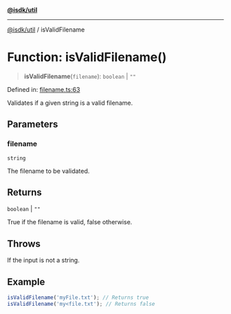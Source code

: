 [**@isdk/util**](../README.md)

***

[@isdk/util](../globals.md) / isValidFilename

# Function: isValidFilename()

> **isValidFilename**(`filename`): `boolean` \| `""`

Defined in: [filename.ts:63](https://github.com/isdk/util.js/blob/4a17f40c6487cc8186e888c58b4e6268f4dcb357/src/filename.ts#L63)

Validates if a given string is a valid filename.

## Parameters

### filename

`string`

The filename to be validated.

## Returns

`boolean` \| `""`

True if the filename is valid, false otherwise.

## Throws

If the input is not a string.

## Example

```ts
isValidFilename('myFile.txt'); // Returns true
isValidFilename('my<file.txt'); // Returns false
```
